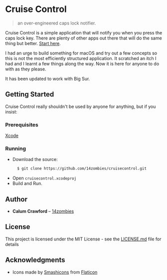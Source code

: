 # Cruise Control

> an over-engineered caps lock notifier.

Cruise Control is a simple application that will notify you when you press the caps lock key.
There are plenty of other apps out there that will do the same thing but better. [Start here](https://duckduckgo.com/?q=caps+lock+notifier&t=h_&ia=web).

I had an urge to build something for macOS and try out a few concepts so this is not the most efficiently structured application. It scratched an itch I had and I learnt a few things along the way. Now it is here for anyone to do with as they please.

It has been updated to work with Big Sur.

## Getting Started

Cruise Control really shouldn't be used by anyone for anything, but if you insist:

### Prerequisites

[Xcode](https://developer.apple.com/xcode/)

### Running

* Download the source:
  ```bash
    $ git clone https://github.com/14zombies/cruisecontrol.git
   ```
* Open `cruisecontrol.xcodeproj`
* Build and Run.

## Author

* **Calum Crawford** – [14zombies](https://github.com/14zombies)

## License

This project is licensed under the MIT License - see the [LICENSE.md](LICENSE.md) file for details

## Acknowledgments

* Icons made by [Smashicons](https://www.flaticon.com/authors/smashicons) from [Flaticon](https://www.flaticon.com/)
